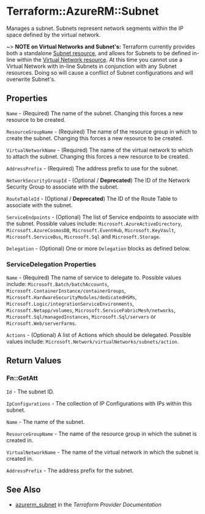 # Terraform::AzureRM::Subnet

Manages a subnet. Subnets represent network segments within the IP space defined by the virtual network.

~> **NOTE on Virtual Networks and Subnet's:** Terraform currently
provides both a standalone [Subnet resource](subnet.html), and allows for Subnets to be defined in-line within the [Virtual Network resource](virtual_network.html).
At this time you cannot use a Virtual Network with in-line Subnets in conjunction with any Subnet resources. Doing so will cause a conflict of Subnet configurations and will overwrite Subnet's.

## Properties

`Name` - (Required) The name of the subnet. Changing this forces a new resource to be created.

`ResourceGroupName` - (Required) The name of the resource group in which to create the subnet. Changing this forces a new resource to be created.

`VirtualNetworkName` - (Required) The name of the virtual network to which to attach the subnet. Changing this forces a new resource to be created.

`AddressPrefix` - (Required) The address prefix to use for the subnet.

`NetworkSecurityGroupId` - (Optional / **Deprecated**) The ID of the Network Security Group to associate with the subnet.

`RouteTableId` - (Optional / **Deprecated**) The ID of the Route Table to associate with the subnet.

`ServiceEndpoints` - (Optional) The list of Service endpoints to associate with the subnet. Possible values include: `Microsoft.AzureActiveDirectory`, `Microsoft.AzureCosmosDB`, `Microsoft.EventHub`, `Microsoft.KeyVault`, `Microsoft.ServiceBus`, `Microsoft.Sql` and `Microsoft.Storage`.

`Delegation` - (Optional) One or more `Delegation` blocks as defined below.

### ServiceDelegation Properties

`Name` - (Required) The name of service to delegate to. Possible values include: `Microsoft.Batch/batchAccounts`, `Microsoft.ContainerInstance/containerGroups`, `Microsoft.HardwareSecurityModules/dedicatedHSMs`, `Microsoft.Logic/integrationServiceEnvironments`, `Microsoft.Netapp/volumes`, `Microsoft.ServiceFabricMesh/networks`, `Microsoft.Sql/managedInstances`, `Microsoft.Sql/servers` or `Microsoft.Web/serverFarms`.

`Actions` - (Optional) A list of Actions which should be delegated. Possible values include: `Microsoft.Network/virtualNetworks/subnets/action`.


## Return Values

### Fn::GetAtt

`Id` - The subnet ID.

`IpConfigurations` - The collection of IP Configurations with IPs within this subnet.

`Name` - The name of the subnet.

`ResourceGroupName` - The name of the resource group in which the subnet is created in.

`VirtualNetworkName` - The name of the virtual network in which the subnet is created in.

`AddressPrefix` - The address prefix for the subnet.

## See Also

* [azurerm_subnet](https://www.terraform.io/docs/providers/azurerm/r/subnet.html) in the _Terraform Provider Documentation_